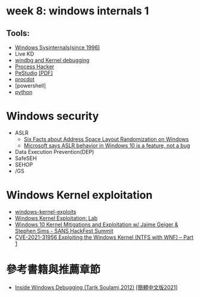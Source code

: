 # week 8: windows internals 1


## Tools:
- [Windows Sysinternals(since 1996)]()
- Live KD
- [windbg and Kernel debugging]()
- [Process Hacker](https://processhacker.sourceforge.io/)
- [PeStudio](https://www.winitor.com/)  [[PDF]](https://www.winitor.com/pdf/pestudio.pdf)
- [procdot](https://www.procdot.com/)
- [powershell]
- [python]()


# Windows security
- ASLR
  - [Six Facts about Address Space Layout Randomization on Windows](https://www.fireeye.com/blog/threat-research/2020/03/six-facts-about-address-space-layout-randomization-on-windows.html)
  - [Microsoft says ASLR behavior in Windows 10 is a feature, not a bug](https://www.zdnet.com/article/microsoft-says-aslr-behavior-in-windows-10-is-a-feature-not-a-bug/)
- Data Execution Prevention(DEP)
- SafeSEH
- SEHOP
- /GS

# Windows Kernel exploitation
 - [windows-kernel-exploits](https://github.com/SecWiki/windows-kernel-exploits)
 - [Windows Kernel Exploitation: Lab](https://fluidattacks.com/blog/windows-kernel-debugging/)
 - [Windows 10 Kernel Mitigations and Exploitation w/ Jaime Geiger & Stephen Sims - SANS HackFest Summit](https://www.youtube.com/watch?v=7O5WV3T32qE)
 - [CVE-2021-31956 Exploiting the Windows Kernel (NTFS with WNF) – Part 1](https://research.nccgroup.com/2021/07/15/cve-2021-31956-exploiting-the-windows-kernel-ntfs-with-wnf-part-1/)


# 參考書籍與推薦章節

- [Inside Windows Debugging (Tarik Soulami,2012)](https://www.tenlong.com.tw/products/9780735662780) [[簡體中文版2021]](https://www.tenlong.com.tw/products/9787115501486)
